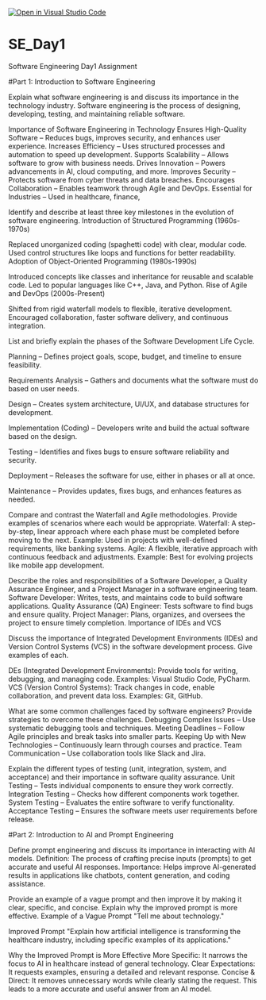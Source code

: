 [![Open in Visual Studio Code](https://classroom.github.com/assets/open-in-vscode-2e0aaae1b6195c2367325f4f02e2d04e9abb55f0b24a779b69b11b9e10269abc.svg)](https://classroom.github.com/online_ide?assignment_repo_id=18353964&assignment_repo_type=AssignmentRepo)
# SE_Day1
Software Engineering Day1 Assignment

#Part 1: Introduction to Software Engineering

Explain what software engineering is and discuss its importance in the technology industry.
Software engineering is the process of  designing, developing, testing, and maintaining reliable software.

Importance of Software Engineering in Technology
Ensures High-Quality Software – Reduces bugs, improves security, and enhances user experience.
Increases Efficiency – Uses structured processes and automation to speed up development.
Supports Scalability – Allows software to grow with business needs.
Drives Innovation – Powers advancements in AI, cloud computing, and more.
Improves Security – Protects software from cyber threats and data breaches.
Encourages Collaboration – Enables teamwork through Agile and DevOps.
Essential for Industries – Used in healthcare, finance, 

Identify and describe at least three key milestones in the evolution of software engineering.
Introduction of Structured Programming (1960s-1970s)

Replaced unorganized coding (spaghetti code) with clear, modular code.
Used control structures like loops and functions for better readability.
Adoption of Object-Oriented Programming (1980s-1990s)

Introduced concepts like classes and inheritance for reusable and scalable code.
Led to popular languages like C++, Java, and Python.
Rise of Agile and DevOps (2000s-Present)

Shifted from rigid waterfall models to flexible, iterative development.
Encouraged collaboration, faster software delivery, and continuous integration.



List and briefly explain the phases of the Software Development Life Cycle.

Planning – Defines project goals, scope, budget, and timeline to ensure feasibility.

Requirements Analysis – Gathers and documents what the software must do based on user needs.

Design – Creates system architecture, UI/UX, and database structures for development.

Implementation (Coding) – Developers write and build the actual software based on the design.

Testing – Identifies and fixes bugs to ensure software reliability and security.

Deployment – Releases the software for use, either in phases or all at once.

Maintenance – Provides updates, fixes bugs, and enhances features as needed.



Compare and contrast the Waterfall and Agile methodologies. Provide examples of scenarios where each would be appropriate.
Waterfall: A step-by-step, linear approach where each phase must be completed before moving to the next.
Example: Used in projects with well-defined requirements, like banking systems.
Agile: A flexible, iterative approach with continuous feedback and adjustments.
Example: Best for evolving projects like mobile app development.



Describe the roles and responsibilities of a Software Developer, a Quality Assurance Engineer, and a Project Manager in a software engineering team.
Software Developer: Writes, tests, and maintains code to build software applications.
Quality Assurance (QA) Engineer: Tests software to find bugs and ensure quality.
Project Manager: Plans, organizes, and oversees the project to ensure timely completion.
Importance of IDEs and VCS


Discuss the importance of Integrated Development Environments (IDEs) and Version Control Systems (VCS) in the software development process. Give examples of each.

DEs (Integrated Development Environments): Provide tools for writing, debugging, and managing code.
Examples: Visual Studio Code, PyCharm.
VCS (Version Control Systems): Track changes in code, enable collaboration, and prevent data loss.
Examples: Git, GitHub.


What are some common challenges faced by software engineers? Provide strategies to overcome these challenges.
Debugging Complex Issues – Use systematic debugging tools and techniques.
Meeting Deadlines – Follow Agile principles and break tasks into smaller parts.
Keeping Up with New Technologies – Continuously learn through courses and practice.
Team Communication – Use collaboration tools like Slack and Jira.



Explain the different types of testing (unit, integration, system, and acceptance) and their importance in software quality assurance.
Unit Testing – Tests individual components to ensure they work correctly.
Integration Testing – Checks how different components work together.
System Testing – Evaluates the entire software to verify functionality.
Acceptance Testing – Ensures the software meets user requirements before release.



#Part 2: Introduction to AI and Prompt Engineering

Define prompt engineering and discuss its importance in interacting with AI models.
Definition: The process of crafting precise inputs (prompts) to get accurate and useful AI responses.
Importance: Helps improve AI-generated results in applications like chatbots, content generation, and coding assistance.


Provide an example of a vague prompt and then improve it by making it clear, specific, and concise. Explain why the improved prompt is more effective.
Example of a Vague Prompt
"Tell me about technology."

Improved Prompt
"Explain how artificial intelligence is transforming the healthcare industry, including specific examples of its applications."

Why the Improved Prompt is More Effective
More Specific: It narrows the focus to AI in healthcare instead of general technology.
Clear Expectations: It requests examples, ensuring a detailed and relevant response.
Concise & Direct: It removes unnecessary words while clearly stating the request.
This leads to a more accurate and useful answer from an AI model.
